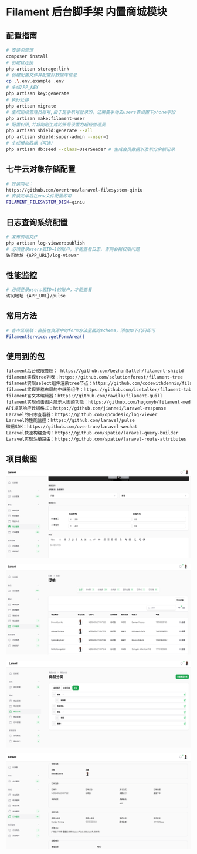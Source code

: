 # Filament 后台脚手架 内置商城模块

## 配置指南

```bash
# 安装包管理
composer install
# 创建软连接
php artisan storage:link
# 创建配置文件并配置好数据库信息
cp .\.env.example .env
# 生成APP_KEY
php artisan key:generate
# 执行迁移
php artisan migrate
# 生成超级管理员账号,由于是手机号登录的，还需要手动去users表设置下phone字段
php artisan make:filament-user
# 配置权限,并将刚刚生成的账号设置为超级管理员
php artisan shield:generate --all
php artisan shield:super-admin --user=1
# 生成模拟数据（可选）
php artisan db:seed --class=UserSeeder # 生成会员数据以及积分余额记录
```

## 七牛云对象存储配置

```bash
# 安装网址：
https://github.com/overtrue/laravel-filesystem-qiniu
# 安装完毕后在env文件配置即可
FILAMENT_FILESYSTEM_DISK=qiniu
```

## 日志查询系统配置
```bash
# 发布前端文件
php artisan log-viewer:publish
# 必须登录users表ID=1的账户，才能查看日志，否则会报权限问题
访问地址 {APP_URL}/log-viewer
```

## 性能监控
```bash
# 必须登录users表ID=1的账户，才能查看
访问地址 {APP_URL}/pulse
```


## 常用方法
```bash
# 省市区级联：直接在资源中的form方法里面的schema，添加如下代码即可
FilamentService::getFormArea()
```

## 使用到的包
```bash
filament后台权限管理： https://github.com/bezhanSalleh/filament-shield
filament实现tree列表：https://github.com/solutionforest/filament-tree
filament实现select组件渲染tree节点：https://github.com/codewithdennis/filament-select-tree
filament实现表格布局的中继器组件：https://github.com/icetalker/filament-table-repeater
filament富文本编辑器：https://github.com/rawilk/filament-quill
filament实现点击图片展示大图的功能：https://github.com/hugomyb/filament-media-action
API规范响应数据格式：https://github.com/jiannei/laravel-response
Laravel的日志查看器：https://github.com/opcodesio/log-viewer
Laravel的性能监控：https://github.com/laravel/pulse
微信SDK：https://github.com/overtrue/laravel-wechat
Laravel快速构建查询：https://github.com/spatie/laravel-query-builder
Laravel实现注册路由：https://github.com/spatie/laravel-route-attributes
```


## 项目截图
![输入图片说明](demo/image1.png)

![输入图片说明](demo/image2.png)

![输入图片说明](demo/image3.png)

![输入图片说明](demo/image4.png)
